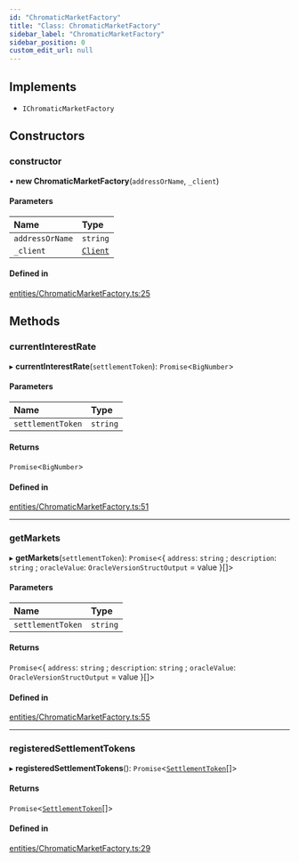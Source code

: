 ```yaml
---
id: "ChromaticMarketFactory"
title: "Class: ChromaticMarketFactory"
sidebar_label: "ChromaticMarketFactory"
sidebar_position: 0
custom_edit_url: null
---
```


## Implements

- `IChromaticMarketFactory`

## Constructors

### constructor

• **new ChromaticMarketFactory**(`addressOrName`, `_client`)

#### Parameters

| Name | Type |
| :------ | :------ |
| `addressOrName` | `string` |
| `_client` | [`Client`](Client.md) |

#### Defined in

[entities/ChromaticMarketFactory.ts:25](https://github.com/chromatic-protocol/sdk/blob/fef9ef9/src/entities/ChromaticMarketFactory.ts#L25)

## Methods

### currentInterestRate

▸ **currentInterestRate**(`settlementToken`): `Promise`<`BigNumber`\>

#### Parameters

| Name | Type |
| :------ | :------ |
| `settlementToken` | `string` |

#### Returns

`Promise`<`BigNumber`\>

#### Defined in

[entities/ChromaticMarketFactory.ts:51](https://github.com/chromatic-protocol/sdk/blob/fef9ef9/src/entities/ChromaticMarketFactory.ts#L51)

___

### getMarkets

▸ **getMarkets**(`settlementToken`): `Promise`<{ `address`: `string` ; `description`: `string` ; `oracleValue`: `OracleVersionStructOutput` = value }[]\>

#### Parameters

| Name | Type |
| :------ | :------ |
| `settlementToken` | `string` |

#### Returns

`Promise`<{ `address`: `string` ; `description`: `string` ; `oracleValue`: `OracleVersionStructOutput` = value }[]\>

#### Defined in

[entities/ChromaticMarketFactory.ts:55](https://github.com/chromatic-protocol/sdk/blob/fef9ef9/src/entities/ChromaticMarketFactory.ts#L55)

___

### registeredSettlementTokens

▸ **registeredSettlementTokens**(): `Promise`<[`SettlementToken`](../interfaces/SettlementToken.md)[]\>

#### Returns

`Promise`<[`SettlementToken`](../interfaces/SettlementToken.md)[]\>

#### Defined in

[entities/ChromaticMarketFactory.ts:29](https://github.com/chromatic-protocol/sdk/blob/fef9ef9/src/entities/ChromaticMarketFactory.ts#L29)
